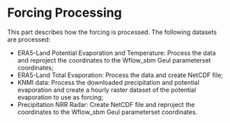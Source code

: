 # Forcing Processing

This part describes how the forcing is processed. The following datasets are processed:

* ERA5-Land Potential Evaporation and Temperature: Process the data and reproject the coordinates to the Wflow_sbm Geul parameterset coordinates;
* ERA5-Land Total Evaporation: Process the data and create NetCDF file;
* KNMI data: Process the downloaded precipitation and potential evaporation and create a hourly raster dataset of the potential evaporation to use as forcing;
* Precipitation NRR Radar: Create NetCDF file and reproject the coordinates to the Wflow_sbm Geul parameterset coordinates.
